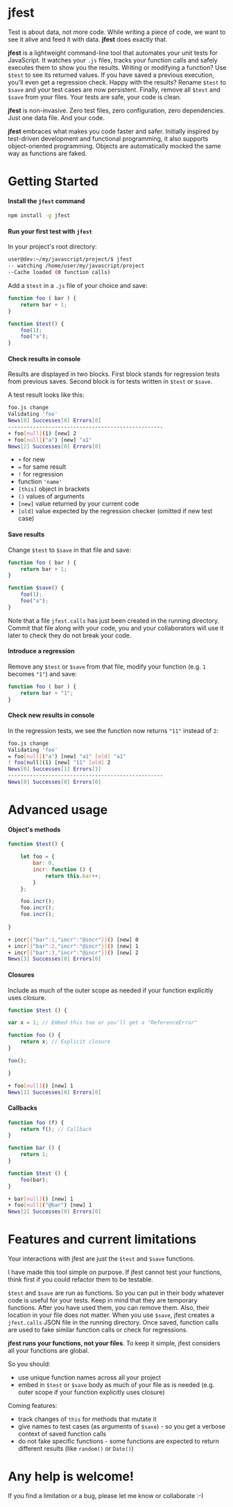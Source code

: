 # jfest
Test is about data, not more code. While writing a piece of code, we want to see it alive and feed it with data. **jfest** does exactly that.

**jfest** is a lightweight command-line tool that automates your unit tests for JavaScript. It watches your `.js` files, tracks your function calls and safely executes them to show you the results. Writing or modifying a function? Use `$test` to see its returned values. If you have saved a previous execution, you'll even get a regression check. Happy with the results? Rename `$test` to `$save` and your test cases are now persistent. Finally, remove all `$test` and `$save` from your files. Your tests are safe, your code is clean.

**jfest** is non-invasive. Zero test files, zero configuration, zero dependencies. Just one data file. And your code.

**jfest** embraces what makes you code faster and safer. Initially inspired by test-driven development and functional programming, it also supports object-oriented programming. Objects are automatically mocked the same way as functions are faked.

# Getting Started

#### Install the `jfest` command

```sh
npm install -g jfest
```

#### Run your first test with `jfest`

In your project's root directory:

```sh
user@dev:~/my/javascript/project/$ jfest
-- watching /home/user/my/javascript/project
--Cache loaded (0 function calls)
```

Add a `$test` in a `.js` file of your choice and save:

```js
function foo ( bar ) {
    return bar + 1;
}

function $test() {
    foo(1);
    foo("a");
}
```

#### Check results in console

Results are displayed in two blocks. First block stands for regression tests from previous saves. Second block is for tests written in `$test` or `$save`.

A test result looks like this:

```sh
foo.js change
Validating 'foo'
News[0] Successes[0] Errors[0]
--------------------------------------------------
+ foo[null](1) [new] 2
+ foo[null]("a") [new] "a1"
News[2] Successes[0] Errors[0]
```
- `+` for new
- `=` for same result
- `!` for regression
- function `'name'`
- `[this]` object in brackets
- `()` values of arguments
- `[new]` value returned by your current code
- `[old]` value expected by the regression checker (omitted if new test case)


#### Save results

Change `$test` to `$save` in that file and save:

```js
function foo ( bar ) {
    return bar + 1;
}

function $save() {
    foo(1);
    foo("a");
}
```

Note that a file `jfest.calls` has just been created in the running directory. Commit that file along with your code, you and your collaborators will use it later to check they do not break your code.

#### Introduce a regression

Remove any `$test` or `$save` from that file, modify your function (e.g. `1` becomes `"1"`) and save:

```js
function foo ( bar ) {
    return bar + "1";
}
```

#### Check new results in console

In the regression tests, we see the function now returns `"11"` instead of `2`:

```sh
foo.js change
Validating 'foo'
= foo[null]("a") [new] "a1" [old] "a1"
! foo[null](1) [new] "11" [old] 2
News[0] Successes[1] Errors[1]
--------------------------------------------------
News[0] Successes[0] Errors[0]
```

# Advanced usage

#### Object's methods

```js
function $test() {

    let foo = {
        bar: 0,
        incr: function () {
            return this.bar++;
        }
    };

    foo.incr();
    foo.incr();
    foo.incr();
    
}
```

```sh
+ incr[{"bar":1,"incr":"@incr"}]() [new] 0
+ incr[{"bar":2,"incr":"@incr"}]() [new] 1
+ incr[{"bar":3,"incr":"@incr"}]() [new] 2
News[3] Successes[0] Errors[0]
```

#### Closures

Include as much of the outer scope as needed if your function explicitly uses closure.

```js
function $test () {

var x = 1; // Embed this too or you'll get a "ReferenceError"

function foo () {
    return x; // Explicit closure
}

foo();

}
```

```sh
+ foo[null]() [new] 1
News[1] Successes[0] Errors[0]
```

#### Callbacks

```js
function foo (f) {
    return f(); // Callback
}

function bar () {
    return 1;
}

function $test () {
    foo(bar);
}
```

```sh
+ bar[null]() [new] 1
+ foo[null]("@bar") [new] 1
News[2] Successes[0] Errors[0]
```


# Features and current limitations

Your interactions with jfest are just the `$test` and `$save` functions.

I have made this tool simple on purpose. If jfest cannot test your functions, think first if you could refactor them to be testable.

`$test` and `$save` are run as functions. So you can put in their body whatever code is useful for your tests. Keep in mind that they are temporary functions. After you have used them, you can remove them. Also, their location in your file does not matter.
When you use `$save`, jfest creates a `jfest.calls` JSON file in the running directory. Once saved, function calls are used to fake similar function calls or check for regressions.

**jfest runs your functions, not your files**. To keep it simple, jfest considers all your functions are global.

So you should:
- use unique function names across all your project
- embed in `$test` or `$save` body as much of your file as is needed (e.g. outer scope if your function explicitly uses closure)

Coming features:
- track changes of `this` for methods that mutate it
- give names to test cases (as arguments of `$save`) - so you get a verbose context of saved function calls
- do not fake specific functions - some functions are expected to return different results (like `random()` or `Date()`)

# Any help is welcome!

If you find a limitation or a bug, please let me know or collaborate :-)
